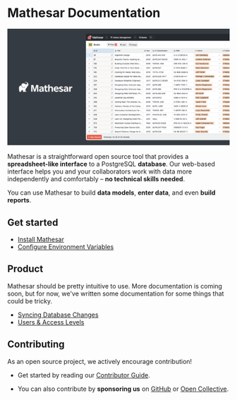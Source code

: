 # Mathesar Documentation

![Mathesar header](assets/images/header.png)

Mathesar is a straightforward open source tool that provides a **spreadsheet-like interface** to a PostgreSQL **database**. Our web-based interface helps you and your collaborators work with data more independently and comfortably – **no technical skills needed**.

You can use Mathesar to build **data models**, **enter data**, and even **build reports**.

## Get started

- [Install Mathesar](installation/index.md)
- [Configure Environment Variables](configuration/env-variables.md)

## Product
Mathesar should be pretty intuitive to use. More documentation is coming soon, but for now, we've written some documentation for some things that could be tricky.

- [Syncing Database Changes](./user-guide/syncing-db.md)
- [Users & Access Levels](./user-guide/users.md)

## Contributing

As an open source project, we actively encourage contribution!

- Get started by reading our [Contributor Guide](https://github.com/centerofci/mathesar/blob/develop/CONTRIBUTING.md).

- You can also contribute by **sponsoring us** on [GitHub](https://github.com/sponsors/centerofci) or [Open Collective](https://opencollective.com/mathesar).
